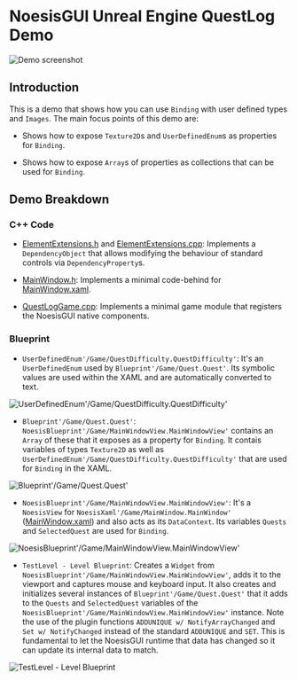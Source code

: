 # NoesisGUI Unreal Engine QuestLog Demo

![Demo screenshot](https://noesis.github.io/NoesisGUI/Samples/QuestLog/UE4/Screenshot.PNG)

## Introduction

This is a demo that shows how you can use `Binding` with user defined types and `Images`. The main focus points of this demo are:

* Shows how to expose `Texture2D`s and `UserDefinedEnum`s as properties for `Binding`.

* Shows how to expose `Array`s of properties as collections that can be used for `Binding`.

## Demo Breakdown

### C++ Code

* [ElementExtensions.h](Source/QuestLog/ElementExtensions.h) and [ElementExtensions.cpp](Source/QuestLog/ElementExtensions.cpp): Implements a `DependencyObject` that allows modifying the behaviour of standard controls via `DependencyProperty`s.

* [MainWindow.h](Source/QuestLog/MainWindow.h): Implements a minimal code-behind for [MainWindow.xaml](Content/MainWindow.xaml).

* [QuestLogGame.cpp](Source/QuestLog/QuestLogGame.cpp): Implements a minimal game module that registers the NoesisGUI native components.

### Blueprint

* `UserDefinedEnum'/Game/QuestDifficulty.QuestDifficulty'`: It's an `UserDefinedEnum` used by `Blueprint'/Game/Quest.Quest'`. Its symbolic values are used within the XAML and are automatically converted to text.

![UserDefinedEnum'/Game/QuestDifficulty.QuestDifficulty'](https://noesis.github.io/NoesisGUI/Samples/QuestLog/UE4/QuestDificulty.PNG)

* `Blueprint'/Game/Quest.Quest'`: `NoesisBlueprint'/Game/MainWindowView.MainWindowView'` contains an `Array` of these that it exposes as a property for `Binding`. It contais variables of types `Texture2D` as well as `UserDefinedEnum'/Game/QuestDifficulty.QuestDifficulty'` that are used for `Binding` in the XAML.

![Blueprint'/Game/Quest.Quest'](https://noesis.github.io/NoesisGUI/Samples/QuestLog/UE4/Quest.PNG)

* `NoesisBlueprint'/Game/MainWindowView.MainWindowView'`: It's a `NoesisView` for `NoesisXaml'/Game/MainWindow.MainWindow'` ([MainWindow.xaml](Content/MainWindow.xaml)) and also acts as its `DataContext`. Its variables `Quests` and `SelectedQuest` are used for `Binding`.

![NoesisBlueprint'/Game/MainWindowView.MainWindowView'](https://noesis.github.io/NoesisGUI/Samples/QuestLog/UE4/MainWindowView.PNG)

* `TestLevel - Level Blueprint`: Creates a `Widget` from `NoesisBlueprint'/Game/MainWindowView.MainWindowView'`, adds it to the viewport and captures mouse and keyboard input. It also creates and initializes several instances of `Blueprint'/Game/Quest.Quest'` that it adds to the `Quests` and `SelectedQuest` variables of the `NoesisBlueprint'/Game/MainWindowView.MainWindowView'` instance. Note the use of the plugin functions `ADDUNIQUE w/ NotifyArrayChanged` and `Set w/ NotifyChanged` instead of the standard `ADDUNIQUE` and `SET`. This is fundamental to let the NoesisGUI runtime that data has changed so it can update its internal data to match.

![TestLevel - Level Blueprint](https://noesis.github.io/NoesisGUI/Samples/QuestLog/UE4/LevelBlueprint.PNG)